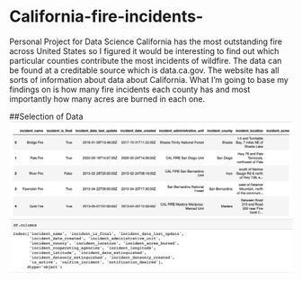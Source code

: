 # California-fire-incidents-
Personal Project for Data Science
California has the most outstanding fire across United States so I figured it would be interesting to find out which particular counties contribute the most incidents of wildfire. The data can be found at a creditable source which is data.ca.gov. The website has all sorts of information about data about California. What I’m going to base my findings on is how many fire incidents each county has and most importantly how many acres are burned in each one.

##Selection of Data
![Picture1](pic1.png)
